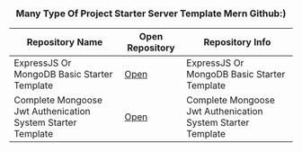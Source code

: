 <h3 align="center">Many Type Of Project Starter Server Template Mern Github:)</h3>

| Repository Name | Open Repository | Repository Info |
| --------------- | --------------- | --------------- |
| ExpressJS Or MongoDB Basic Starter Template | [Open](https://github.com/ikramuzzaman455173/starter-file-setup-express-server) | ExpressJS Or MongoDB Basic Starter Template |
| Complete Mongoose Jwt Authenication System Starter Template | [Open](https://github.com/ikramuzzaman455173/complete-mongoose-jwt-authenication-system-starter-template) |Complete Mongoose Jwt Authenication System Starter Template |




